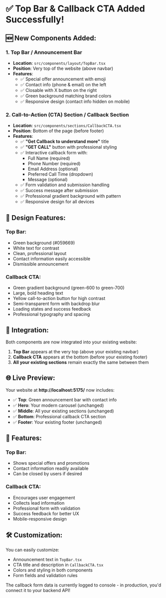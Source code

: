 # ✅ **Top Bar & Callback CTA Added Successfully!**

## 🆕 **New Components Added:**

### 1. **Top Bar / Announcement Bar**
- **Location**: `src/components/layout/TopBar.tsx`
- **Position**: Very top of the website (above navbar)
- **Features**:
  - ✅ Special offer announcement with emoji
  - ✅ Contact info (phone & email) on the left
  - ✅ Closable with X button on the right
  - ✅ Green background matching brand colors
  - ✅ Responsive design (contact info hidden on mobile)

### 2. **Call-to-Action (CTA) Section / Callback Section**
- **Location**: `src/components/sections/CallbackCTA.tsx`
- **Position**: Bottom of the page (before footer)
- **Features**:
  - ✅ **"Get Callback to understand more"** title
  - ✅ **"GET CALL"** button with professional styling
  - ✅ Interactive callback form with:
    - Full Name (required)
    - Phone Number (required)
    - Email Address (optional)
    - Preferred Call Time (dropdown)
    - Message (optional)
  - ✅ Form validation and submission handling
  - ✅ Success message after submission
  - ✅ Professional gradient background with pattern
  - ✅ Responsive design for all devices

## 🎨 **Design Features:**

### **Top Bar:**
- Green background (#059669)
- White text for contrast
- Clean, professional layout
- Contact information easily accessible
- Dismissible announcement

### **Callback CTA:**
- Green gradient background (green-600 to green-700)
- Large, bold heading text
- Yellow call-to-action button for high contrast
- Semi-transparent form with backdrop blur
- Loading states and success feedback
- Professional typography and spacing

## 🔧 **Integration:**

Both components are now integrated into your existing website:

1. **Top Bar** appears at the very top (above your existing navbar)
2. **Callback CTA** appears at the bottom (before your existing footer)
3. **All your existing sections** remain exactly the same between them

## 🌐 **Live Preview:**

Your website at **http://localhost:5175/** now includes:

- ✅ **Top**: Green announcement bar with contact info
- ✅ **Hero**: Your modern carousel (unchanged)
- ✅ **Middle**: All your existing sections (unchanged)
- ✅ **Bottom**: Professional callback CTA section
- ✅ **Footer**: Your existing footer (unchanged)

## 📱 **Features:**

### **Top Bar:**
- Shows special offers and promotions
- Contact information readily available
- Can be closed by users if desired

### **Callback CTA:**
- Encourages user engagement
- Collects lead information
- Professional form with validation
- Success feedback for better UX
- Mobile-responsive design

## 🛠 **Customization:**

You can easily customize:
- Announcement text in `TopBar.tsx`
- CTA title and description in `CallbackCTA.tsx`
- Colors and styling in both components
- Form fields and validation rules

The callback form data is currently logged to console - in production, you'd connect it to your backend API!